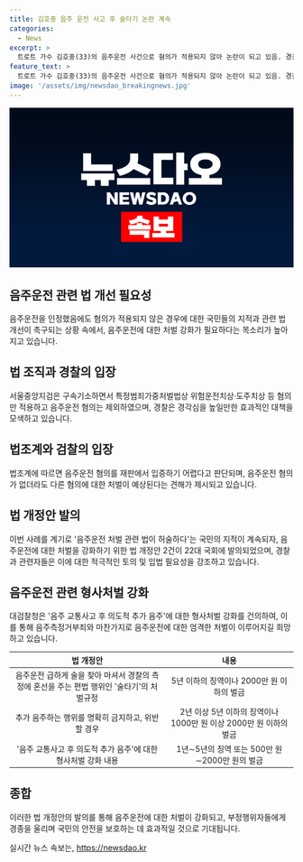 ```yaml
---
title: 김호중 음주 운전 사고 후 술타기 논란 계속
categories:
  - News
excerpt: >
  트로트 가수 김호중(33)의 음주운전 사건으로 혐의가 적용되지 않아 논란이 되고 있음. 경찰은 술 타기 음주운전자를 처벌하는 법 개정을 촉구하고, 법조계도 이에 동참하며 관심을 모으고 있음. 음주운전 혐의가 없는 사람들에 대한 법원 판단에 대한 기대가 있지만, 실제 기소 가능성은 낮다는 관측도 있음. 관련하여 김호중방지법으로 불리는 도로교통법 개정안 2건이 발의되었으며, 경찰과 대검찰청도 이에 대한 입법 추진을 적극적으로 지지하고 있음.
feature_text: >
  트로트 가수 김호중(33)의 음주운전 사건으로 혐의가 적용되지 않아 논란이 되고 있음. 경찰은 술 타기 음주운전자를 처벌하는 법 개정을 촉구하고, 법조계도 이에 동참하며 관심을 모으고 있음. 음주운전 혐의가 없는 사람들에 대한 법원 판단에 대한 기대가 있지만, 실제 기소 가능성은 낮다는 관측도 있음. 관련하여 김호중방지법으로 불리는 도로교통법 개정안 2건이 발의되었으며, 경찰과 대검찰청도 이에 대한 입법 추진을 적극적으로 지지하고 있음.
image: '/assets/img/newsdao_breakingnews.jpg'
---
```


<p><img src="/assets/img/newsdao_breakingnews.jpg" alt="koreaapp 속보" /></p>

<h2 data-ke-size="size26">음주운전 관련 법 개선 필요성</h2>

<p data-ke-size="size16">음주운전을 인정했음에도 혐의가 적용되지 않은 경우에 대한 국민들의 지적과 관련 법 개선이 촉구되는 상황 속에서, 음주운전에 대한 처벌 강화가 필요하다는 목소리가 높아지고 있습니다.</p>

<h2 data-ke-size="size26">법 조직과 경찰의 입장</h2>

<p data-ke-size="size16">서울중앙지검은 구속기소하면서 특정범죄가중처벌법상 위험운전치상·도주치상 등 혐의만 적용하고 음주운전 혐의는 제외하였으며, 경찰은 경각심을 높일만한 효과적인 대책을 모색하고 있습니다.</p>

<h2 data-ke-size="size26">법조계와 검찰의 입장</h2>

<p data-ke-size="size16">법조계에 따르면 음주운전 혐의를 재판에서 입증하기 어렵다고 판단되며, 음주운전 혐의가 없더라도 다른 혐의에 대한 처벌이 예상된다는 견해가 제시되고 있습니다.</p>

<h2 data-ke-size="size26">법 개정안 발의</h2>

<p data-ke-size="size16">이번 사례를 계기로 '음주운전 처벌 관련 법이 허술하다'는 국민의 지적이 계속되자, 음주운전에 대한 처벌을 강화하기 위한 법 개정안 2건이 22대 국회에 발의되었으며, 경찰과 관련자들은 이에 대한 적극적인 토의 및 입법 필요성을 강조하고 있습니다.</p>

<h2 data-ke-size="size26">음주운전 관련 형사처벌 강화</h2>

<p data-ke-size="size16">대검찰청은 '음주 교통사고 후 의도적 추가 음주'에 대한 형사처벌 강화를 건의하여, 이를 통해 음주측정거부죄와 마찬가지로 음주운전에 대한 엄격한 처벌이 이루어지길 희망하고 있습니다.</p>

<table>
  <thead>
    <tr>
      <th style="text-align: center;">법 개정안</th>
      <th style="text-align: center;">내용</th>
    </tr>
  </thead>
  <tbody>
    <tr>
      <td style="text-align: center;">음주운전 급하게 술을 찾아 마셔서 경찰의 측정에 혼선을 주는 편법 행위인 '술타기'의 처벌규정</td>
      <td style="text-align: center;">5년 이하의 징역이나 2000만 원 이하의 벌금</td>
    </tr>
    <tr>
      <td style="text-align: center;">추가 음주하는 행위를 명확히 금지하고, 위반할 경우</td>
      <td style="text-align: center;">2년 이상 5년 이하의 징역이나 1000만 원 이상 2000만 원 이하의 벌금</td>
    </tr>
    <tr>
      <td style="text-align: center;">'음주 교통사고 후 의도적 추가 음주'에 대한 형사처벌 강화 내용</td>
      <td style="text-align: center;">1년∼5년의 징역 또는 500만 원∼2000만 원의 벌금</td>
    </tr>
  </tbody>
</table>

<h2 data-ke-size="size26">종합</h2>

<p data-ke-size="size16">이러한 법 개정안의 발의를 통해 음주운전에 대한 처벌이 강화되고, 부정행위자들에게 경종을 울리며 국민의 안전을 보호하는 데 효과적일 것으로 기대됩니다.</p>
실시간 뉴스 속보는, <a href="https://newsdao.kr" rel="dofollow">https://newsdao.kr</a>


